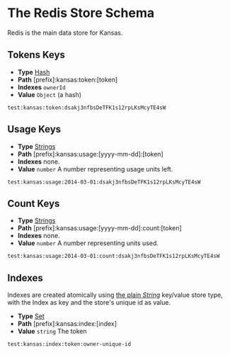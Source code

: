 # The Redis Store Schema

Redis is the main data store for Kansas.

## Tokens Keys

* **Type** [Hash][redis hash]
* **Path** [prefix]:kansas:token:[token]
* **Indexes** `ownerId`
* **Value** `Object` (a hash)

```
test:kansas:token:dsakj3nfbsDeTFK1s12rpLKsMcyTE4sW
```

## Usage Keys

* **Type** [Strings][redis string]
* **Path** [prefix]:kansas:usage:[yyyy-mm-dd]:[token]
* **Indexes** none.
* **Value** `number` A number representing usage units left.

```
test:kansas:usage:2014-03-01:dsakj3nfbsDeTFK1s12rpLKsMcyTE4sW
```

## Count Keys

* **Type** [Strings][redis string]
* **Path** [prefix]:kansas:usage:[yyyy-mm-dd]:count:[token]
* **Indexes** none.
* **Value** `number` A number representing units used.

```
test:kansas:usage:2014-03-01:count:dsakj3nfbsDeTFK1s12rpLKsMcyTE4sW
```

## Indexes

Indexes are created atomically using [the plain *String*][redis string] key/value store type, with the Index as key and the store's unique id as value.

* **Type** [Set][redis set]
* **Path** [prefix]:kansas:index:[index]
* **Value** `string` The token

```
test:kansas:index:token:owner-unique-id
```

[redis string]: http://redis.io/commands#string
[redis set]: http://redis.io/commands#set
[redis hash]: http://redis.io/commands#hash
